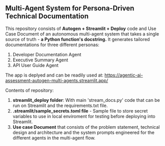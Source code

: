 Multi-Agent System for Persona-Driven Technical Documentation 
--------------------------------------------------------------

This repository consists of **Autogen + Streamlit + Deploy** code and Use Case Document of an autonomous multi-agent system that takes a single source of truth - **a Python function's docstring.**
It generates tailored documentations for three different personas:
1. Developer Documentation Agent
2. Executive Summary Agent
3. API User Guide Agent

The app is deplyed and can be readily used at: https://agentic-ai-assessment-autogen-multi-agents.streamlit.app/

Contents of repository:

1. **streamlit_deploy folder**: With main 'stream_docs.py' code that can be run on Streamlit and the requirements.txt file.
2. **.streamlit/sample_secrets.toml file** - Sample file to store secret variables to use in local enviroment for testing before deploying into Streamlit.
3. **Use case Document** that consists of the problem statement, technical design and architecture and the system prompts engineered for the different agents in the multi-agent flow.
